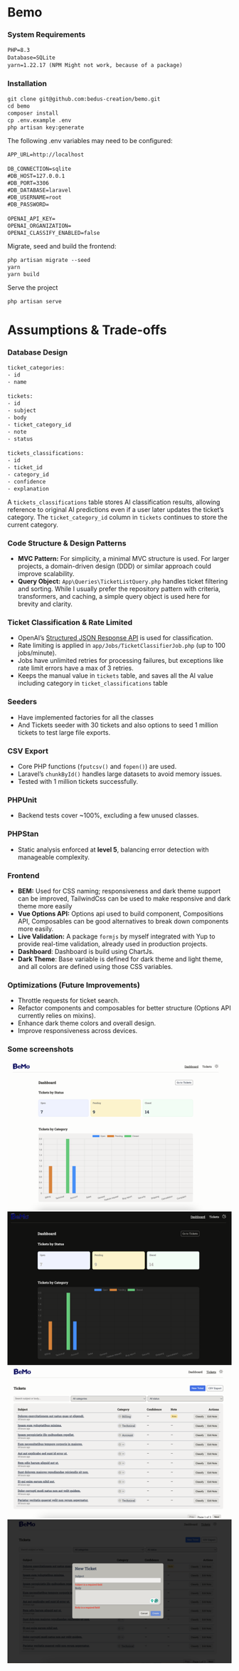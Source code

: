 # Bemo

### System Requirements
```md
PHP=8.3
Database=SQLite
yarn=1.22.17 (NPM Might not work, because of a package)
```

### Installation
```shell
git clone git@github.com:bedus-creation/bemo.git
cd bemo
composer install
cp .env.example .env
php artisan key:generate
```

The following .env variables may need to be configured:
```dotenv
APP_URL=http://localhost

DB_CONNECTION=sqlite
#DB_HOST=127.0.0.1
#DB_PORT=3306
#DB_DATABASE=laravel
#DB_USERNAME=root
#DB_PASSWORD=

OPENAI_API_KEY=
OPENAI_ORGANIZATION=
OPENAI_CLASSIFY_ENABLED=false
```

Migrate, seed and build the frontend:
```
php artisan migrate --seed
yarn
yarn build
```

Serve the project
```shell
php artisan serve
```

# Assumptions & Trade-offs

### **Database Design**

```
ticket_categories:
- id
- name

tickets:
- id
- subject
- body
- ticket_category_id
- note 
- status

tickets_classifications:
- id
- ticket_id
- category_id
- confidence
- explanation
```

A `tickets_classifications` table stores AI classification results, allowing reference to original AI predictions even if a user later updates the ticket’s category. The `ticket_category_id` column in `tickets` continues to store the current category.

### **Code Structure & Design Patterns**

- **MVC Pattern:** For simplicity, a minimal MVC structure is used. For larger projects, a domain-driven design (DDD) or similar approach could improve scalability.
- **Query Object:** `App\Queries\TicketListQuery.php` handles ticket filtering and sorting. While I usually prefer the repository pattern with criteria, transformers, and caching, a simple query object is used here for brevity and clarity.

### **Ticket Classification & Rate Limited**

- OpenAI’s [Structured JSON Response API](https://platform.openai.com/docs/guides/structured-outputs) is used for classification.
- Rate limiting is applied in `app/Jobs/TicketClassifierJob.php` (up to 100 jobs/minute).
- Jobs have unlimited retries for processing failures, but exceptions like rate limit errors have a max of 3 retries.
- Keeps the manual value in `tickets` table, and saves all the AI value including category in `ticket_classifications` table

### Seeders

* Have implemented factories for all the classes
* And Tickets seeder with 30 tickets and also options to seed 1 million tickets to test large file exports.

### **CSV Export**

- Core PHP functions (`fputcsv()` and `fopen()`) are used.
- Laravel’s `chunkById()` handles large datasets to avoid memory issues.
- Tested with 1 million tickets successfully.

### **PHPUnit**

- Backend tests cover ~100%, excluding a few unused classes.

### **PHPStan**

- Static analysis enforced at **level 5**, balancing error detection with manageable complexity.

### **Frontend**

- **BEM:** Used for CSS naming; responsiveness and dark theme support can be improved, TailwindCss can be used to make responsive and dark theme more easily
- **Vue Options API:** Options api used to build component, Compositions API, Composables can be good alternatives to break down components more easily.
- **Live Validation:** A package `formjs` by myself integrated with Yup to provide real-time validation, already used in production projects.
- **Dashboard**: Dashboard is build using ChartJs.
- **Dark Theme**: Base variable is defined for dark theme and light theme, and all colors are defined using those CSS variables.

### Optimizations (Future Improvements)

- Throttle requests for ticket search.
- Refactor components and composables for better structure (Options API currently relies on mixins).
- Enhance dark theme colors and overall design.
- Improve responsiveness across devices.


### Some screenshots

<img src="./docs/dashboard.png" alt="Bemo Dashboard">
<img src="./docs/dashboard-dark.png" alt="Bemo Dashboard Dark">
<img src="./docs/ticket.png" alt="Bemo Dashboard Mobile">
<img src="./docs/live-validation.png" alt="Bemo Dashboard Mobile">
